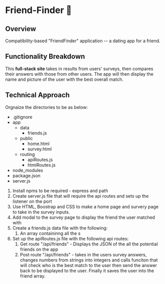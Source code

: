 # Friend-Finder :dancers:

## Overview

Compatibility-based "FriendFinder" application --  a dating app for a friend.

## Functionality Breakdown
This **full-stack site** takes in results from users' surveys, then compares their answers with those from other users. The app will then display the name and picture of the user with the best overall match.

## Technical Approach
Orgnaize the directories to be as below:
 - .gitignore
  - app
    - data
      - friends.js
    - public
      - home.html
      - survey.html
    - routing
      - apiRoutes.js
      - htmlRoutes.js
  - node_modules
  - package.json
  - server.js

1. Install npms to be required - express and path
1. Create server.js file that will require the api routes and sets up the listener on the port
1. Use HTML, Boostrap and CSS to make a home page and survery page to take in the survey inputs. 
1. Add modal to the survey page to display the friend the user matched with 
1. Create a friends.js data file with the following:
    1. An array containinng all the s
1. Set up the apiRoutes.js file with the following api routes:
    1. Get route "/api/friends" -  Displays the JSON of the all the potential friends on the app
    1. Post route "/api/friends" - takes in the users survey answers, changes numbers from strings into integers  and calls funciton that will check who is the best match to the user then send the answer back to be displayed to the user.  Finally it saves the user into the friend array. 

